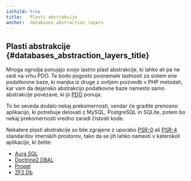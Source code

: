 ```yaml
---
isChild: true
title:   Plasti abstrakcije
anchor:  databases_abstraction_layers
---
```


## Plasti abstrakcije {#databases_abstraction_layers_title}

Mnoga ogrodja ponujajo svojo lastno plast abstrakcije, ki lahko ali pa ne sedi na vrhu PDO. Te bodo pogosto posnemale lastnosti za
sistem ene podatkovne baze, ki manjka iz druge z ovitjem poizvedb v PHP metodah, kar vam da dejansko abstrakcijo podatkovne baze namesto samo abstrakcije povezave, ki jo
[PDO][1] ponuja.

To bo seveda dodalo nekaj prekomernosti, vendar če gradite prenosno aplikacijo, ki potrebuje delovati z MySQL, PostgreSQL in
SQLite, potem bo nekaj prekomernosti vredno zaradi čistosti kode.

Nekatere plasti abstrakcije so bile zgrajene z uporabo [PSR-0][psr0] ali [PSR-4][psr4] standardov imenskih prostorov, tako da se jih lahko namesti v katerokoli aplikacijo, ki želite:

* [Aura SQL][6]
* [Doctrine2 DBAL][2]
* [Propel][7]
* [ZF2 Db][4]


[1]: http://php.net/book.pdo
[2]: http://www.doctrine-project.org/projects/dbal.html
[4]: http://packages.zendframework.com/docs/latest/manual/en/index.html#zend-db
[6]: https://github.com/auraphp/Aura.Sql
[7]: http://propelorm.org/
[psr0]: http://www.php-fig.org/psr/psr-0/
[psr4]: http://www.php-fig.org/psr/psr-4/
